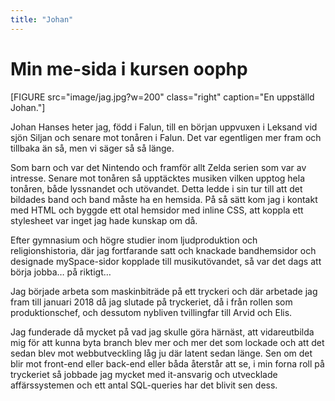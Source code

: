 ```yaml
---
title: "Johan"
---
```

Min me-sida i kursen oophp
=========================


[FIGURE src="image/jag.jpg?w=200" class="right" caption="En uppställd Johan."]

Johan Hanses heter jag, född i Falun, till en början uppvuxen i Leksand vid sjön Siljan och senare mot tonåren i Falun. Det var egentligen mer fram och tillbaka än så, men vi säger så så länge.

Som barn och var det Nintendo och framför allt Zelda serien som var av intresse. Senare mot tonåren så upptäcktes musiken vilken upptog hela tonåren, både lyssnandet och utövandet. Detta ledde i sin tur till att det bildades band och band måste ha en hemsida. På så sätt kom jag i kontakt med HTML och byggde ett otal hemsidor med inline CSS, att koppla ett stylesheet var inget jag hade kunskap om då.

Efter gymnasium och högre studier inom ljudproduktion och religionshistoria, där jag fortfarande satt och knackade bandhemsidor och designade mySpace-sidor kopplade till musikutövandet, så var det dags att börja jobba… på riktigt…

Jag började arbeta som maskinbiträde på ett tryckeri och där arbetade jag fram till januari 2018 då jag slutade på tryckeriet, då i från rollen som produktionschef, och dessutom nybliven tvillingfar till Arvid och Elis.

Jag funderade då mycket på vad jag skulle göra härnäst, att vidareutbilda mig för att kunna byta branch blev mer och mer det som lockade och att det sedan blev mot webbutveckling låg ju där latent sedan länge. Sen om det blir mot front-end eller back-end eller båda återstår att se, i min forna roll på tryckeriet så jobbade jag mycket med it-ansvarig och utvecklade affärssystemen och ett antal SQL-queries har det blivit sen dess.
